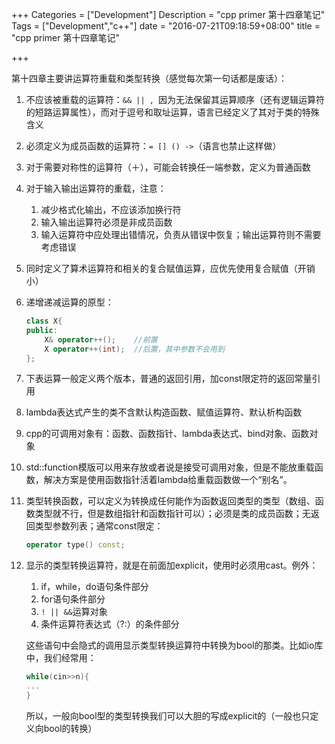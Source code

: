 +++
Categories = ["Development"]
Description = "cpp primer 第十四章笔记"
Tags = ["Development","c++"]
date = "2016-07-21T09:18:59+08:00"
title = "cpp primer 第十四章笔记"

+++

第十四章主要讲运算符重载和类型转换（感觉每次第一句话都是废话）：

1. 不应该被重载的运算符：`&& || , `因为无法保留其运算顺序（还有逻辑运算符的短路运算属性），而对于逗号和取址运算，语言已经定义了其对于类的特殊含义
1. 必须定义为成员函数的运算符：`= [] () ->`（语言也禁止这样做）
1. 对于需要对称性的运算符（＋），可能会转换任一端参数，定义为普通函数
1. 对于输入输出运算符的重载，注意：
    1. 减少格式化输出，不应该添加换行符
    1. 输入输出运算符必须是非成员函数
    1. 输入运算符中应处理出错情况，负责从错误中恢复；输出运算符则不需要考虑错误
1. 同时定义了算术运算符和相关的复合赋值运算，应优先使用复合赋值（开销小）
1. 递增递减运算的原型：

    ```cpp
    class X{
    public:
        X& operator++();    //前置
        X operator++(int);  //后置，其中参数不会用到
    };
    ```
1. 下表运算一般定义两个版本，普通的返回引用，加const限定符的返回常量引用
1. lambda表达式产生的类不含默认构造函数、赋值运算符、默认析构函数
1. cpp的可调用对象有：函数、函数指针、lambda表达式、bind对象、函数对象
1. std::function模版可以用来存放或者说是接受可调用对象，但是不能放重载函数，解决方案是使用函数指针活着lambda给重载函数做一个“别名”。
1. 类型转换函数，可以定义为转换成任何能作为函数返回类型的类型（数组、函数类型就不行，但是数组指针和函数指针可以）；必须是类的成员函数；无返回类型参数列表；通常const限定：
    ```cpp
    operator type() const;
    ```
1. 显示的类型转换运算符，就是在前面加explicit，使用时必须用cast。例外：
    1. if，while，do语句条件部分
    1. for语句条件部分
    1. `! || &&`运算对象
    1. 条件运算符表达式（?:）的条件部分

    这些语句中会隐式的调用显示类型转换运算符中转换为bool的那类。比如io库中，我们经常用：
    ```cpp
    while(cin>>n){
    ...
    }
    ```
    所以，一般向bool型的类型转换我们可以大胆的写成explicit的（一般也只定义向bool的转换）

